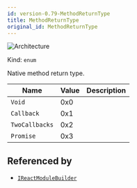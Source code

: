 ```yaml
---
id: version-0.79-MethodReturnType
title: MethodReturnType
original_id: MethodReturnType
---
```


![Architecture](https://img.shields.io/badge/architecture-new_&_old-green)

Kind: `enum`

Native method return type.

| Name |  Value | Description |
|--|--|--|
|`Void` | 0x0  |  |
|`Callback` | 0x1  |  |
|`TwoCallbacks` | 0x2  |  |
|`Promise` | 0x3  |  |

## Referenced by
- [`IReactModuleBuilder`](IReactModuleBuilder)
